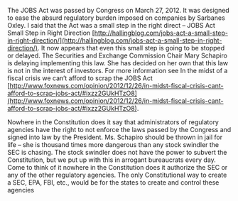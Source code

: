 
The JOBS Act was passed by Congress on March 27, 2012. It was designed to ease the absurd regulatory burden imposed on companies by Sarbanes Oxley. I said that the Act was a small step in the right direct – JOBS Act Small Step in Right Direction [http://hallingblog.com/jobs-act-a-small-step-in-right-direction/](http://hallingblog.com/jobs-act-a-small-step-in-right-direction/). It now appears that even this small step is going to be stopped or delayed. The Securities and Exchange Commission Chair Mary Schapiro is delaying implementing this law. She has decided on her own that this law is not in the interest of investors. For more information see In the midst of a fiscal crisis we can’t afford to scrap the JOBS Act [http://www.foxnews.com/opinion/2012/12/26/in-midst-fiscal-crisis-cant-afford-to-scrap-jobs-act/#ixzz2GUkHTzO8](http://www.foxnews.com/opinion/2012/12/26/in-midst-fiscal-crisis-cant-afford-to-scrap-jobs-act/#ixzz2GUkHTzO8).

  

Nowhere in the Constitution does it say that administrators of regulatory agencies have the right to not enforce the laws passed by the Congress and signed into law by the President. Ms. Schapiro should be thrown in jail for life – she is thousand times more dangerous than any stock swindler the SEC is chasing. The stock swindler does not have the power to subvert the Constitution, but we put up with this in arrogant bureaucrats every day. Come to think of it nowhere in the Constitution does it authorize the SEC or any of the other regulatory agencies. The only Constitutional way to create a SEC, EPA, FBI, etc., would be for the states to create and control these agencies